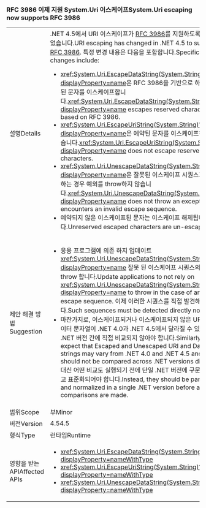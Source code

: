### <a name="systemuri-escaping-now-supports-rfc-3986"></a><span data-ttu-id="2e4ca-101">RFC 3986 이제 지원 System.Uri 이스케이프</span><span class="sxs-lookup"><span data-stu-id="2e4ca-101">System.Uri escaping now supports RFC 3986</span></span>

|   |   |
|---|---|
|<span data-ttu-id="2e4ca-102">설명</span><span class="sxs-lookup"><span data-stu-id="2e4ca-102">Details</span></span>|<span data-ttu-id="2e4ca-103">.NET 4.5에서 URI 이스케이프가 [RFC 3986](http://tools.ietf.org/html/rfc3986)를 지원하도록 변경되었습니다.</span><span class="sxs-lookup"><span data-stu-id="2e4ca-103">URI escaping has changed in .NET 4.5 to support [RFC 3986](http://tools.ietf.org/html/rfc3986).</span></span> <span data-ttu-id="2e4ca-104">특정 변경 내용은 다음을 포함합니다.</span><span class="sxs-lookup"><span data-stu-id="2e4ca-104">Specific changes include:</span></span><ul><li><span data-ttu-id="2e4ca-105"><xref:System.Uri.EscapeDataString(System.String)?displayProperty=name>은 RFC 3986을 기반으로 하는 예약된 문자를 이스케이프합니다.</span><span class="sxs-lookup"><span data-stu-id="2e4ca-105"><xref:System.Uri.EscapeDataString(System.String)?displayProperty=name> escapes reserved characters based on RFC 3986.</span></span></li><li><span data-ttu-id="2e4ca-106"><xref:System.Uri.EscapeUriString(System.String)?displayProperty=name>은 예약된 문자를 이스케이프하지 않습니다.</span><span class="sxs-lookup"><span data-stu-id="2e4ca-106"><xref:System.Uri.EscapeUriString(System.String)?displayProperty=name> does not escape reserved characters.</span></span></li><li><span data-ttu-id="2e4ca-107"><xref:System.Uri.UnescapeDataString(System.String)?displayProperty=name>은 잘못된 이스케이프 시퀀스가 발생하는 경우 예외를 throw하지 않습니다.</span><span class="sxs-lookup"><span data-stu-id="2e4ca-107"><xref:System.Uri.UnescapeDataString(System.String)?displayProperty=name> does not throw an exception if it encounters an invalid escape sequence.</span></span></li><li><span data-ttu-id="2e4ca-108">예약되지 않은 이스케이프된 문자는 이스케이프 해제됩니다.</span><span class="sxs-lookup"><span data-stu-id="2e4ca-108">Unreserved escaped characters are un-escaped.</span></span></li></ul>|
|<span data-ttu-id="2e4ca-109">제안 해결 방법</span><span class="sxs-lookup"><span data-stu-id="2e4ca-109">Suggestion</span></span>|<ul><li><span data-ttu-id="2e4ca-110">응용 프로그램에 의존 하지 업데이트 <xref:System.Uri.UnescapeDataString(System.String)?displayProperty=name> 잘못 된 이스케이프 시퀀스의 경우 throw 합니다.</span><span class="sxs-lookup"><span data-stu-id="2e4ca-110">Update applications to not rely on <xref:System.Uri.UnescapeDataString(System.String)?displayProperty=name> to throw in the case of an invalid escape sequence.</span></span> <span data-ttu-id="2e4ca-111">이제 이러한 시퀀스를 직접 발견해야 합니다.</span><span class="sxs-lookup"><span data-stu-id="2e4ca-111">Such sequences must be detected directly now.</span></span></li><li><span data-ttu-id="2e4ca-112">마찬가지로, 이스케이프되거나 이스케이프되지 않은 URI 및 데이터 문자열이 .NET 4.0과 .NET 4.5에서 달라질 수 있으며 .NET 버전 간에 직접 비교되지 않아야 합니다.</span><span class="sxs-lookup"><span data-stu-id="2e4ca-112">Similarly, expect that Escaped and Unescaped URI and Data strings may vary from .NET 4.0 and .NET 4.5 and should not be compared across .NET versions directly.</span></span> <span data-ttu-id="2e4ca-113">대신 어떤 비교도 실행되기 전에 단일 .NET 버전에 구문 분석되고 표준화되어야 합니다.</span><span class="sxs-lookup"><span data-stu-id="2e4ca-113">Instead, they should be parsed and normalized in a single .NET version before any comparisons are made.</span></span></li></ul>|
|<span data-ttu-id="2e4ca-114">범위</span><span class="sxs-lookup"><span data-stu-id="2e4ca-114">Scope</span></span>|<span data-ttu-id="2e4ca-115">부</span><span class="sxs-lookup"><span data-stu-id="2e4ca-115">Minor</span></span>|
|<span data-ttu-id="2e4ca-116">버전</span><span class="sxs-lookup"><span data-stu-id="2e4ca-116">Version</span></span>|<span data-ttu-id="2e4ca-117">4.5</span><span class="sxs-lookup"><span data-stu-id="2e4ca-117">4.5</span></span>|
|<span data-ttu-id="2e4ca-118">형식</span><span class="sxs-lookup"><span data-stu-id="2e4ca-118">Type</span></span>|<span data-ttu-id="2e4ca-119">런타임</span><span class="sxs-lookup"><span data-stu-id="2e4ca-119">Runtime</span></span>|
|<span data-ttu-id="2e4ca-120">영향을 받는 API</span><span class="sxs-lookup"><span data-stu-id="2e4ca-120">Affected APIs</span></span>|<ul><li><xref:System.Uri.EscapeDataString(System.String)?displayProperty=nameWithType></li><li><xref:System.Uri.EscapeUriString(System.String)?displayProperty=nameWithType></li><li><xref:System.Uri.UnescapeDataString(System.String)?displayProperty=nameWithType></li></ul>|

